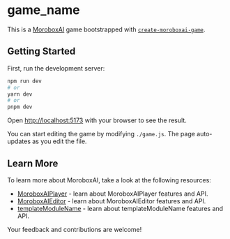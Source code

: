 # game_name

This is a [MoroboxAI](https://github.com/moroboxai) game bootstrapped with [`create-moroboxai-game`](https://github.com/moroboxai/create-moroboxai-game).

## Getting Started

First, run the development server:

```bash
npm run dev
# or
yarn dev
# or
pnpm dev
```

Open [http://localhost:5173](http://localhost:5173) with your browser to see the result.

You can start editing the game by modifying `./game.js`. The page auto-updates as you edit the file.

## Learn More

To learn more about MoroboxAI, take a look at the following resources:

-   [MoroboxAIPlayer](https://github.com/moroboxai/moroboxai-player-web) - learn about MoroboxAIPlayer features and API.
-   [MoroboxAIEditor](https://github.com/moroboxai/moroboxai-editor-web) - learn about MoroboxAIEditor features and API.
-   [templateModuleName](https://github.com/moroboxai/templateName) - learn about templateModuleName features and API.

Your feedback and contributions are welcome!
